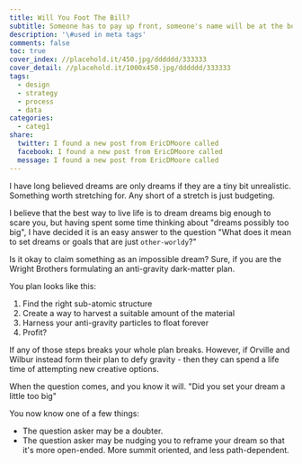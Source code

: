```yaml
---
title: Will You Foot The Bill?
subtitle: Someone has to pay up front, someone's name will be at the bottom. Will you?
description: '\#used in meta tags'
comments: false
toc: true
cover_index: //placehold.it/450.jpg/dddddd/333333
cover_detail: //placehold.it/1000x450.jpg/dddddd/333333
tags:
  - design
  - strategy
  - process
  - data
categories:
  - categ1
share:
  twitter: I found a new post from EricDMoore called
  facebook: I found a new post from EricDMoore called
  message: I found a new post from EricDMoore called
---
```


I have long believed dreams are only dreams if they are a tiny bit unrealistic. Something worth stretching for. Any short of a stretch is just budgeting.

I believe that the best way to live life is to dream dreams big enough to scare you, but having spent some time thinking about "dreams possibly too big", I have decided it is an easy answer to the question "What does it mean to set dreams or goals that are just `other-worldy`?"

<!-- more -->

Is it okay to claim something as an impossible dream? Sure, if you are the Wright Brothers formulating an anti-gravity dark-matter plan.

You plan looks like this:

1. Find the right sub-atomic structure
2. Create a way to harvest a suitable amount of the material
3. Harness your anti-gravity particles to float forever
4. Profit?

If any of those steps breaks your whole plan breaks. However, if Orville and Wilbur instead form their plan to defy gravity - then they can spend a life time of attempting new creative options.

When the question comes, and you know it will. "Did you set your dream a little too big" 

You now know one of a few things:

- The question asker may be a doubter.
- The question asker may be nudging you to reframe your dream so that it's more open-ended. More summit oriented, and less path-dependent.

